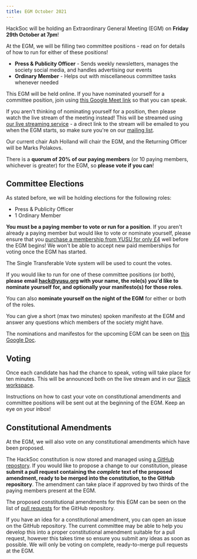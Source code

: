 ```yaml
---
title: EGM October 2021
---
```


HackSoc will be holding an Extraordinary General Meeting (EGM) on
**Friday 29th October at 7pm**!

At the EGM, we will be filling two committee positions - read on for details of
how to run for either of these positions!

- **Press & Publicity Officer** - Sends weekly newsletters, manages the society
  social media, and handles advertising our events
- **Ordinary Member** - Helps out with miscellaneous committee tasks whenever
  needed

This EGM will be held online. If you have nominated yourself for a committee
position, join using
[this Google Meet link](https://meet.google.com/mqj-euqh-tcz) so that you can
speak.

If you aren't thinking of nominating yourself for a position, then please watch
the live stream of the meeting instead! This will be streamed using
[our live streaming service](https://live.hacksoc.org/) - a direct link to the
stream will be emailed to you when the EGM starts, so make sure you're on our
[mailing list](https://forms.gle/cAsNCVFFiRdjVvif9).

Our current chair Ash Holland will chair the EGM, and the Returning Officer will
be Marks Polakovs.

There is a **quorum of 20% of our paying members** (or 10 paying members,
whichever is greater) for the EGM, so **please vote if you can**!

## Committee Elections

As stated before, we will be holding elections for the following roles:

- Press & Publicity Officer
- 1 Ordinary Member

**You must be a paying member to vote or run for a position**. If you aren't
already a paying member but would like to vote or nominate yourself, please
ensure that you [purchase a membership from YUSU for only £4][1] well before the
EGM begins! We won't be able to accept new paid memberships for voting once the
EGM has started.

The Single Transferable Vote system will be used to count the votes.

If you would like to run for one of these committee positions (or both),
**please email [hack@yusu.org](mailto:hack@yusu.org) with your name, the role(s)
you'd like to nominate yourself for, and optionally your manifesto(s) for those
roles**.

You can also **nominate yourself on the night of the EGM** for either or both of
the roles.

You can give a short (max two minutes) spoken manifesto at the EGM and answer
any questions which members of the society might have.

The nominations and manifestos for the upcoming EGM can be seen on
[this Google Doc][2].

## Voting

Once each candidate has had the chance to speak, voting will take place for ten
minutes. This will be announced both on the live stream and in our
[Slack workspace](https://hacksoc-york.slack.com/).

Instructions on how to cast your vote on constitutional amendments and committee
positions will be sent out at the beginning of the EGM. Keep an eye on your
inbox!

## Constitutional Amendments

At the EGM, we will also vote on any constitutional amendments which have been
proposed.

The HackSoc constitution is now stored and managed using
[a GitHub repostory][3]. If you would like to propose a change to our
constitution, please **submit a pull request containing the _complete_ text of
the proposed amendment, ready to be merged into the constitution, to the GitHub
repository**. The amendment can take place if approved by two thirds of the
paying members present at the EGM.

The proposed constitutional amendments for this EGM can be seen on the list of
[pull requests](https://github.com/HackSoc/constitution/pulls) for the GitHub
repository.

If you have an idea for a constitutional amendment, you can open an issue on the
GitHub repository. The current committee may be able to help you develop this
into a proper constitutional amendment suitable for a pull request, however this
takes time so ensure you submit any ideas as soon as possible. We will only be
voting on complete, ready-to-merge pull requests at the EGM.

[1]: https://yusu.org/shop/product/4112-hacksoc-2122
[2]: https://docs.google.com/document/d/1aDimw_pWbHTzE9g-O8Cj-wniUGzLLr0RESlhhWUZkdc/edit
[3]: https://github.com/HackSoc/constitution/blob/master/Constitution.md

